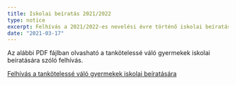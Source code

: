 ```yaml
---
title: Iskolai beíratás 2021/2022
type: notice
excerpt: Felhívás a 2021/2022-es nevelési évre történő iskolai beíratásra
date: "2021-03-17"
---
```


Az alábbi PDF fájlban olvasható a tankötelessé váló gyermekek iskolai beíratására szóló felhívás.

[Felhívás a tankötelessé váló gyermekek iskolai beíratására](https://drive.google.com/file/d/1bibSYptNdvA4vj7mqDSvvStdevuyK_bv/view?usp=sharing)
